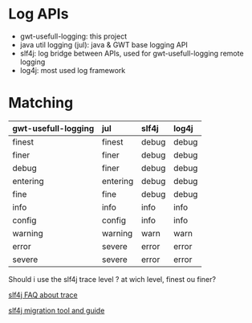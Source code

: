 # Log APIs #
  * gwt-usefull-logging: this project
  * java util logging (jul): java & GWT base logging API
  * slf4j: log bridge between APIs, used for gwt-usefull-logging remote logging
  * log4j: most used log framework

# Matching #

| **gwt-usefull-logging** | **jul** | **slf4j** | **log4j** |
|:------------------------|:--------|:----------|:----------|
| finest | finest | debug | debug |
| finer | finer | debug | debug |
| debug | finer | debug | debug |
| entering | entering | debug | debug |
| fine | fine | debug | debug |
| info | info | info | info |
| config | config | info | info |
| warning | warning | warn | warn |
| error | severe | error | error|
| severe | severe | error | error |

Should i use the slf4j trace level ? at wich level, finest ou finer?

[slf4j FAQ about trace](http://www.slf4j.org/faq.html#trace)

[slf4j migration tool and guide](http://www.slf4j.org/migrator.html)